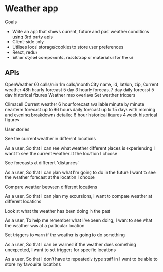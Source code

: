 # Weather app

Goals

- Write an app that shows current, future and past weather conditions using 3rd party apis
- Client-side only
- Utilises local storage/cookies to store user preferences
- React, redux
- Either styled components, reactstrap or material ui for the ui

## APIs

OpenWeather
60 calls/min
1m calls/month
City name, id, lat/lon, zip,
Current weather
48h hourly forecast
5 day 3 hourly forecast
7 day daily forecast
5 day historical figures
Weather map overlays
Set weather triggers

Climacell
Current weather
6 hour forecast available minute by minute
nearterm forecast up to 96 hours
daily forecast up to 15 days with morning and evening breakdowns
detailed 6 hour historical figures
4 week historical figures

User stories

See the current weather in different locations

As a user,
So that I can see what weather different places is experiencing
I want to see the current weather at the location I choose

See forecasts at different 'distances'

As a user,
So that I can plan what I'm going to do in the future
I want to see the weather forecast at the location I choose

Compare weather between different locations

As a user,
So that I can plan my excursions,
I want to compare weather at different locations

Look at what the weather has been doing in the past

As a user,
To help me remember what I've been doing,
I want to see what the weather was at a particular location

Set triggers to warn if the weather is going to do something

As a user,
So that I can be warned if the weather does something unexpected,
I want to set triggers for specific locations

As a user,
So that I don't have to repeatedly type stuff in
I want to be able to store my favourite locations
